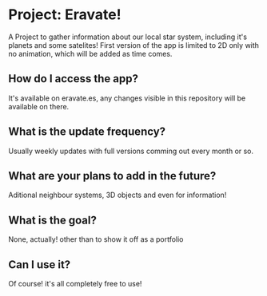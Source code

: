 # Project: Eravate!

A Project to gather information about our local star system, including it's planets and some satelites!
First version of the app is limited to 2D only with no animation, which will be added as time comes.

## How do I access the app?

It's available on eravate.es, any changes visible in this repository will be available on there.

## What is the update frequency?

Usually weekly updates with full versions comming out every month or so.

## What are your plans to add in the future?

Aditional neighbour systems, 3D objects and even for information!

## What is the goal?

None, actually! other than to show it off as a portfolio

## Can I use it?

Of course! it's all completely free to use!
